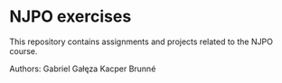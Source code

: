 
# NJPO exercises

This repository contains assignments and projects related to the NJPO course.

Authors:
Gabriel Gałęza
Kacper Brunné
